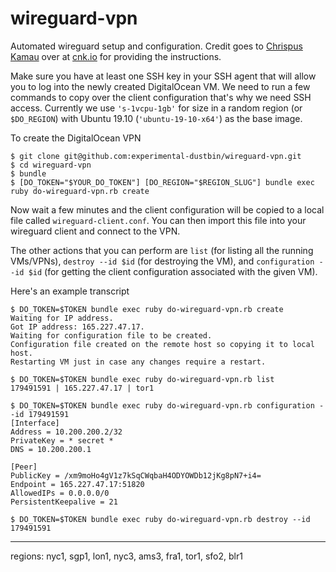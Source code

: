 # wireguard-vpn

Automated wireguard setup and configuration.
Credit goes to [Chrispus Kamau](https://github.com/iamckn) over
at [cnk.io](https://www.ckn.io/blog/2017/11/14/wireguard-vpn-typical-setup/) for providing the instructions.

Make sure you have at least one SSH key in your SSH agent that will allow you to log into the newly
created DigitalOcean VM. We need to run a few commands to copy over the client configuration that's why we need
SSH access. Currently we use `'s-1vcpu-1gb'` for size in a random region
(or `$DO_REGION`) with Ubuntu 19.10 (`'ubuntu-19-10-x64'`) as the base image.

To create the DigitalOcean VPN

```
$ git clone git@github.com:experimental-dustbin/wireguard-vpn.git
$ cd wireguard-vpn
$ bundle
$ [DO_TOKEN="$YOUR_DO_TOKEN"] [DO_REGION="$REGION_SLUG"] bundle exec ruby do-wireguard-vpn.rb create
```

Now wait a few minutes and the client configuration will be copied to a local file called `wireguard-client.conf`.
You can then import this file into your wireguard client and connect to the VPN.

The other actions that you can perform are `list` (for listing all the running VMs/VPNs),
`destroy --id $id` (for destroying the VM), and `configuration --id $id` (for getting the client
configuration associated with the given VM).

Here's an example transcript
```
$ DO_TOKEN=$TOKEN bundle exec ruby do-wireguard-vpn.rb create
Waiting for IP address.
Got IP address: 165.227.47.17.
Waiting for configuration file to be created.
Configuration file created on the remote host so copying it to local host.
Restarting VM just in case any changes require a restart.
```
```
$ DO_TOKEN=$TOKEN bundle exec ruby do-wireguard-vpn.rb list
179491591 | 165.227.47.17 | tor1
```
```
$ DO_TOKEN=$TOKEN bundle exec ruby do-wireguard-vpn.rb configuration --id 179491591
[Interface]
Address = 10.200.200.2/32
PrivateKey = * secret *
DNS = 10.200.200.1

[Peer]
PublicKey = /xm9moHo4gV1z7kSqCWqbaH4ODYOWDb12jKg8pN7+i4=
Endpoint = 165.227.47.17:51820
AllowedIPs = 0.0.0.0/0
PersistentKeepalive = 21
```
```
$ DO_TOKEN=$TOKEN bundle exec ruby do-wireguard-vpn.rb destroy --id 179491591
```
----
regions: nyc1, sgp1, lon1, nyc3, ams3, fra1, tor1, sfo2, blr1